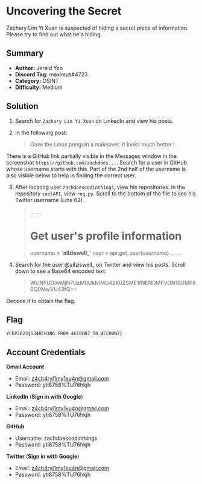 # Uncovering the Secret
Zachary Lim Yi Xuan is suspected of hiding a secret piece of information. Please try to find out what he's hiding.

## Summary
+ **Author:** Jerald Yeo
+ **Discord Tag:** maximus#4723
+ **Category:** OSINT
+ **Difficulty:** Medium

## Solution
1. Search for `Zachary Lim Yi Xuan` on LinkedIn and view his posts.
2. In the following post:

    > Gave the Linux penguin a makeover. It looks much better !

There is a GitHub link partially visible in the Messages window in the screenshot `https://github.com/zachdoes...`. Search for a user in GitHub whose username starts with this. Part of the 2nd half of the username is also visible below to help in finding the correct user.

3. After locating user `zachdoescodinthings`, view his repositories. In the repository `coolAPI`, view `req.py`. Scroll to the bottom of the file to see his Twitter username (Line 62).

    > ...
    > ...
    > # Get user's profile information
    > username = '**allziswell_**'
    > user = api.get_user(username)
    > ...
    > ...

4. Search for the user @allziswell_ on Twitter and view his posts. Scroll down to see a Base64 encoded text:

    > WUNFUDIwMjN7UzM0UkNIMU42X0ZSME1fNENDMFVON19UMF80Q0MwVU43fQ==

Decode it to obtain the flag.

## Flag
```
YCEP2023{S34RCH1N6_FR0M_4CC0UN7_T0_4CC0UN7}
```

## Account Credentials
**Gmail Account**
+ Email: z4ch4ryl1my1xu4n@gmail.com
+ Password: yti8758%TU76hkjh

**LinkedIn** (__Sign in with Google__)
+ Email: z4ch4ryl1my1xu4n@gmail.com
+ Password: yti8758%TU76hkjh

**GitHub**
+ Username: zachdoescodinthings
+ Password: yti8758%TU76hkjh

**Twitter** (__Sign in with Google__)
+ Email: z4ch4ryl1my1xu4n@gmail.com
+ Password: yti8758%TU76hkjh
